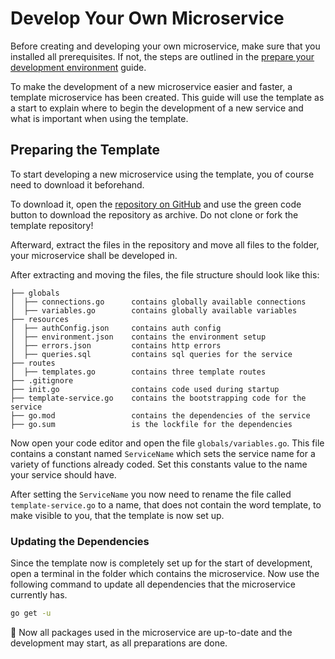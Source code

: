# Develop Your Own Microservice
Before creating and developing your own microservice, make sure that you 
installed all prerequisites. If not, the steps are outlined in the
[prepare your development environment](prerequisites.md) guide.

To make the development of a new microservice easier and faster, a template
microservice has been created.
This guide will use the template as a start to explain where to begin the
development of a new service and what is important when using the template.

## Preparing the Template
To start developing a new microservice using the template, you of course need to
download it beforehand.

To download it, open the 
[repository on GitHub](https://github.com/wisdom-oss/microservice-template) and
use the green code button to download the repository as archive. Do not clone
or fork the template repository!

Afterward, extract the files in the repository and move all files to the folder,
your microservice shall be developed in.

After extracting and moving the files, the file structure should look like
this:
```
├── globals
│  ├── connections.go      contains globally available connections
│  ├── variables.go        contains globally available variables
├── resources
│  ├── authConfig.json     contains auth config
│  ├── environment.json    contains the environment setup
│  ├── errors.json         contains http errors
│  ├── queries.sql         contains sql queries for the service
├── routes
│  ├── templates.go        contains three template routes
├── .gitignore
├── init.go                contains code used during startup
├── template-service.go    contains the bootstrapping code for the service
├── go.mod                 contains the dependencies of the service
├── go.sum                 is the lockfile for the dependencies
```

Now open your code editor and open the file `globals/variables.go`.
This file contains a constant named `ServiceName` which sets the service name
for a variety of functions already coded.
Set this constants value to the name your service should have.

After setting the `ServiceName` you now need to rename the file called
`template-service.go` to a name, that does not contain the word template, to
make visible to you, that the template is now set up.

### Updating the Dependencies
Since the template now is completely set up for the start of development, open
a terminal in the folder which contains the microservice. Now use the following
command to update all dependencies that the microservice currently has.
```sh
go get -u
```

🎉 Now all packages used in the microservice are up-to-date and the development
may start, as all preparations are done.
